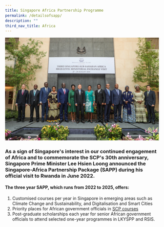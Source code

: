 ```yaml
---
title: Singapore Africa Partnership Programme
permalink: /detailsofsapp/
description: ""
third_nav_title: Africa
---
```

![Third  Singapore-Sub Saharan Africa High-Level Ministerial Exchange Visit](/images/African%20Study%20Visit%20photo.jpeg)

### As a sign of Singapore's interest in our continued engagement of Africa and to commemorate the SCP's 30th anniversary, Singapore Prime Minister Lee Hsien Loong announced the Singapore-Africa Partnership Package (SAPP) during his official visit to Rwanda in June 2022. 
#### 
#### The three year SAPP, which runs from 2022 to 2025, offers:

1. Customised courses per year in Singapore in emerging areas such as Climate Change and Sustainability, and Digitalisation and Smart Cities
2. Priority places for African government officials in  [SCP courses](www.scp.gov.sg)
3. Post-graduate scholarships each year for senior African government officials to attend selected one-year programmes in LKYSPP and RSIS.